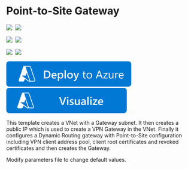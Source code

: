 # Point-to-Site Gateway

<IMG SRC="https://azurequickstartsservice.blob.core.windows.net/badges/101-point-to-site/PublicLastTestDate.svg" />&nbsp;
<IMG SRC="https://azurequickstartsservice.blob.core.windows.net/badges/101-point-to-site/PublicDeployment.svg" />&nbsp;

<IMG SRC="https://azurequickstartsservice.blob.core.windows.net/badges/101-point-to-site/FairfaxLastTestDate.svg" />&nbsp;
<IMG SRC="https://azurequickstartsservice.blob.core.windows.net/badges/101-point-to-site/FairfaxDeployment.svg" />&nbsp;

<IMG SRC="https://azurequickstartsservice.blob.core.windows.net/badges/101-point-to-site/BestPracticeResult.svg" />&nbsp;
<IMG SRC="https://azurequickstartsservice.blob.core.windows.net/badges/101-point-to-site/CredScanResult.svg" />&nbsp;

<a href="https://portal.azure.com/#create/Microsoft.Template/uri/https%3A%2F%2Fraw.githubusercontent.com%2FAzure%2Fazure-quickstart-templates%2Fmaster%2F101-point-to-site%2Fazuredeploy.json" target="_blank">
    <img src="https://raw.githubusercontent.com/Azure/azure-quickstart-templates/master/1-CONTRIBUTION-GUIDE/images/deploytoazure.svg"/>
</a>
<a href="http://armviz.io/#/?load=https%3A%2F%2Fraw.githubusercontent.com%2FAzure%2Fazure-quickstart-templates%2Fmaster%2F101-point-to-site%2Fazuredeploy.json" target="_blank">
    <img src="https://raw.githubusercontent.com/Azure/azure-quickstart-templates/master/1-CONTRIBUTION-GUIDE/images/visualizebutton.svg"/>
</a>

This template creates a VNet with a Gateway subnet. It then creates a public IP which is used to create a VPN Gateway in the VNet. Finally it configures a Dynamic Routing gateway with Point-to-Site configuration including VPN client address pool, client root certificates and revoked certificates and then creates the Gateway.

Modify parameters file to change default values.

